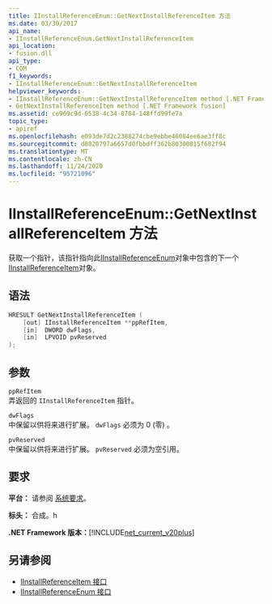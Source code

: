 ```yaml
---
title: IInstallReferenceEnum::GetNextInstallReferenceItem 方法
ms.date: 03/30/2017
api_name:
- IInstallReferenceEnum.GetNextInstallReferenceItem
api_location:
- fusion.dll
api_type:
- COM
f1_keywords:
- IInstallReferenceEnum::GetNextInstallReferenceItem
helpviewer_keywords:
- IInstallReferenceEnum::GetNextInstallReferenceItem method [.NET Framework fusion]
- GetNextInstallReferenceItem method [.NET Framework fusion]
ms.assetid: ce969c9d-6538-4c34-8784-148ffd99fe7a
topic_type:
- apiref
ms.openlocfilehash: e093de7d2c2388274cbe9ebbe46084ee6ae3ff8c
ms.sourcegitcommit: d8020797a6657d0fbbdff362b80300815f682f94
ms.translationtype: MT
ms.contentlocale: zh-CN
ms.lasthandoff: 11/24/2020
ms.locfileid: "95721096"
---
```

# <a name="iinstallreferenceenumgetnextinstallreferenceitem-method"></a>IInstallReferenceEnum::GetNextInstallReferenceItem 方法

获取一个指针，该指针指向此[IInstallReferenceEnum](iinstallreferenceenum-interface.md)对象中包含的下一个[IInstallReferenceItem](iinstallreferenceitem-interface.md)对象。  
  
## <a name="syntax"></a>语法  
  
```cpp  
HRESULT GetNextInstallReferenceItem (  
    [out] IInstallReferenceItem **ppRefItem,  
    [in]  DWORD dwFlags,  
    [in]  LPVOID pvReserved  
);  
```  
  
## <a name="parameters"></a>参数  

 `ppRefItem`  
 弄返回的 `IInstallReferenceItem` 指针。  
  
 `dwFlags`  
 中保留以供将来进行扩展。 `dwFlags` 必须为 0 (零) 。  
  
 `pvReserved`  
 中保留以供将来进行扩展。 `pvReserved` 必须为空引用。  
  
## <a name="requirements"></a>要求  

 **平台：** 请参阅 [系统要求](../../get-started/system-requirements.md)。  
  
 **标头：** 合成。h  
  
 **.NET Framework 版本：**[!INCLUDE[net_current_v20plus](../../../../includes/net-current-v20plus-md.md)]  
  
## <a name="see-also"></a>另请参阅

- [IInstallReferenceItem 接口](iinstallreferenceitem-interface.md)
- [IInstallReferenceEnum 接口](iinstallreferenceenum-interface.md)
